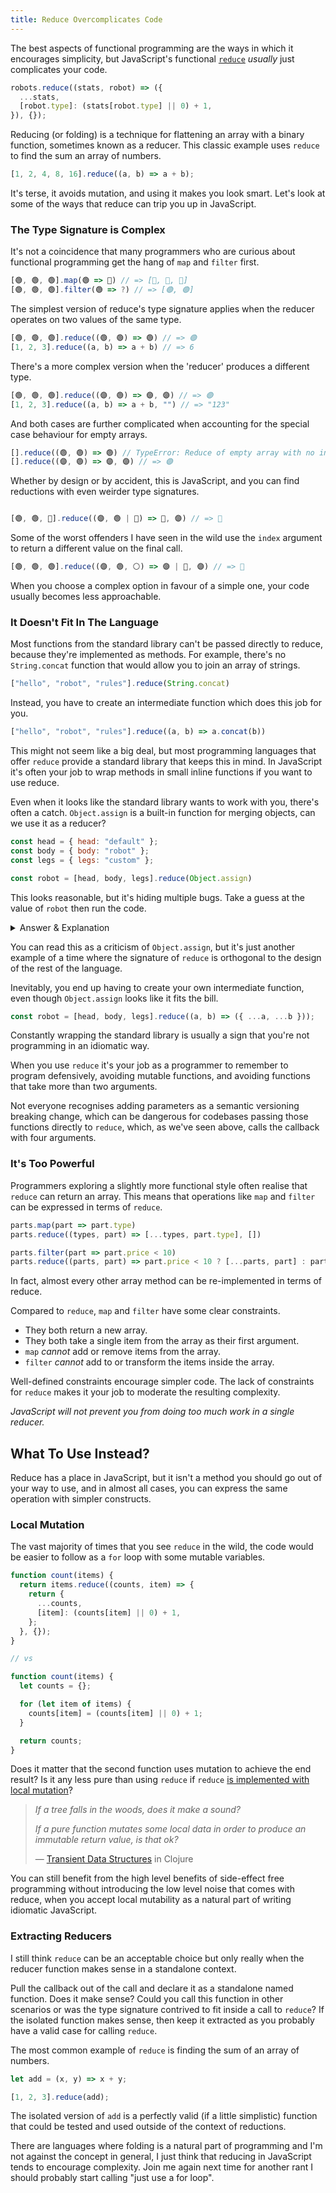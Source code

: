 ```yaml
---
title: Reduce Overcomplicates Code
---
```


The best aspects of functional programming are the ways in which it encourages simplicity, but JavaScript's functional [`reduce`][reduce] _usually_ just complicates your code.

```ts
robots.reduce((stats, robot) => ({
  ...stats,
  [robot.type]: (stats[robot.type] || 0) + 1,
}), {});
```

Reducing (or folding) is a technique for flattening an array with a binary function, sometimes known as a reducer. This classic example uses `reduce` to find the sum an array of numbers.

```ts
[1, 2, 4, 8, 16].reduce((a, b) => a + b);
```

It's terse, it avoids mutation, and using it makes you look smart. Let's look at some of the ways that reduce can trip you up in JavaScript.

### The Type Signature is Complex
It's not a coincidence that many programmers who are curious about functional programming get the hang of `map` and `filter` first.

```ts
[🟢, 🟢, 🟢].map(🟢 => 🔵) // => [🔵, 🔵, 🔵]
[🟢, 🟢, 🟢].filter(🟢 => ?) // => [🟢, 🟢]
```

The simplest version of reduce's type signature applies when the reducer operates on two values of the same type.

```ts
[🟢, 🟢, 🟢].reduce((🟢, 🟢) => 🟢) // => 🟢
[1, 2, 3].reduce((a, b) => a + b) // => 6
```

There's a more complex version when the 'reducer' produces a different type.

```ts
[🟢, 🟢, 🟢].reduce((🟣, 🟢) => 🟣, 🟣) // => 🟣
[1, 2, 3].reduce((a, b) => a + b, "") // => "123"
```

And both cases are further complicated when accounting for the special case behaviour for empty arrays.

```ts
[].reduce((🟢, 🟢) => 🟢) // TypeError: Reduce of empty array with no initial value
[].reduce((🟣, 🟢) => 🟣, 🟣) // => 🟣
```

Whether by design or by accident, this is JavaScript, and you can find reductions with even weirder type signatures.

```ts

[🟢, 🟢, 🔴].reduce((🟣, 🟢 | 🔴) => 🔵, 🟣) // => 🔵
```

Some of the worst offenders I have seen in the wild use the `index` argument to return a different value on the final call.

```ts
[🟢, 🟢, 🟢].reduce((🟣, 🟢, ⚪) => 🟣 | 🔵, 🟣) // => 🔵
```

When you choose a complex option in favour of a simple one, your code usually becomes less approachable.

### It Doesn't Fit In The Language
Most functions from the standard library can't be passed directly to reduce, because they're implemented as methods. For example, there's no `String.concat` function that would allow you to join an array of strings.

```js
["hello", "robot", "rules"].reduce(String.concat)
```

Instead, you have to create an intermediate function which does this job for you.

```js
["hello", "robot", "rules"].reduce((a, b) => a.concat(b))
```

This might not seem like a big deal, but most programming languages that offer `reduce` provide a standard library that keeps this in mind. In JavaScript it's often your job to wrap methods in small inline functions if you want to use reduce.

Even when it looks like the standard library wants to work with you, there's often a catch. `Object.assign` is a built-in function for merging objects, can we use it as a reducer?

```js
const head = { head: "default" };
const body = { body: "robot" };
const legs = { legs: "custom" };

const robot = [head, body, legs].reduce(Object.assign)
```

This looks reasonable, but it's hiding multiple bugs. Take a guess at the value of `robot` then run the code.

<details>
  <summary>Answer & Explanation</summary>

```js
{
  0: [recursive self reference],
  1: { body: "robot" },
  2: { legs: "custom" },
  body: "robot",
  head: "default",
  legs: "custom"
}
```

Firstly, [`Object.assign`][object assign] mutates its first argument. This means that we've accidentally mutated `head`. After this code runs, `head` and `robot` are the same object.

`Object.assign` also merges an arbitrary number of objects, which trips up `reduce`, because it passes four arguments to its callback function.

Take a look at a flattened equivalent of what reduce is doing.

```js
const parts = [head, body, legs];

let previousValue = head;
previousValue = Object.assign(previousValue, body, 0, parts);
previousValue = Object.assign(previousValue, legs, 1, parts);
const robot = previousValue;
```

</details>

You can read this as a criticism of `Object.assign`, but it's just another example of a time where the signature of `reduce` is orthogonal to the design of the rest of the language.

Inevitably, you end up having to create your own intermediate function, even though `Object.assign` looks like it fits the bill.

```js
const robot = [head, body, legs].reduce((a, b) => ({ ...a, ...b }));
```

Constantly wrapping the standard library is usually a sign that you're not programming in an idiomatic way.

When you use `reduce` it's your job as a programmer to remember to program defensively, avoiding mutable functions, and avoiding functions that take more than two arguments.

Not everyone recognises adding parameters as a semantic versioning breaking change, which can be dangerous for codebases passing those functions directly to `reduce`, which, as we've seen above, calls the callback with four arguments.

### It's Too Powerful
Programmers exploring a slightly more functional style often realise that `reduce` can return an array. This means that operations like `map` and `filter` can be expressed in terms of `reduce`.

```js
parts.map(part => part.type)
parts.reduce((types, part) => [...types, part.type], [])

parts.filter(part => part.price < 10)
parts.reduce((parts, part) => part.price < 10 ? [...parts, part] : parts)
```

In fact, almost every other array method can be re-implemented in terms of reduce.

Compared to `reduce`, `map` and `filter` have some clear constraints.

- They both return a new array.
- They both take a single item from the array as their first argument.
- `map` _cannot_ add or remove items from the array.
- `filter` _cannot_ add to or transform the items inside the array.

Well-defined constraints encourage simpler code. The lack of constraints for `reduce` makes it your job to moderate the resulting complexity.

_JavaScript will not prevent you from doing too much work in a single reducer._

## What To Use Instead?
Reduce has a place in JavaScript, but it isn't a method you should go out of your way to use, and in almost all cases, you can express the same operation with simpler constructs.

### Local Mutation
The vast majority of times that you see `reduce` in the wild, the code would be easier to follow as a `for` loop with some mutable variables.

```js
function count(items) {
  return items.reduce((counts, item) => {
    return {
      ...counts,
      [item]: (counts[item] || 0) + 1,
    };
  }, {});
}

// vs

function count(items) {
  let counts = {};

  for (let item of items) {
    counts[item] = (counts[item] || 0) + 1;
  }

  return counts;
}
```

Does it matter that the second function uses mutation to achieve the end result? Is it any less pure than using `reduce` if `reduce` [is implemented with local mutation](https://chromium.googlesource.com/v8/v8/+/e0c1ca5a302b0a6f771eabb2de1b66cc6e1f40f6/src/builtins/array-reduce.tq#90)?

> _If a tree falls in the woods, does it make a sound?_
>
> _If a pure function mutates some local data in order to produce an immutable return value, is that ok?_
>
> — [Transient Data Structures](https://clojure.org/reference/transients) in Clojure

You can still benefit from the high level benefits of side-effect free programming without introducing the low level noise that comes with reduce, when you accept local mutability as a natural part of writing idiomatic JavaScript.

### Extracting Reducers
I still think `reduce` can be an acceptable choice but only really when the reducer function makes sense in a standalone context.

Pull the callback out of the call and declare it as a standalone named function. Does it make sense? Could you call this function in other scenarios or was the type signature contrived to fit inside a call to `reduce`? If the isolated function makes sense, then keep it extracted as you probably have a valid case for calling `reduce`.

The most common example of `reduce` is finding the sum of an array of numbers.

```js
let add = (x, y) => x + y;

[1, 2, 3].reduce(add);
```

The isolated version of `add` is a perfectly valid (if a little simplistic) function that could be tested and used outside of the context of reductions.

There are languages where folding is a natural part of programming and I'm not against the concept in general, I just think that reducing in JavaScript tends to encourage complexity. Join me again next time for another rant I should probably start calling "just use a for loop".

[reduce]: https://developer.mozilla.org/en-US/docs/Web/JavaScript/Reference/Global_Objects/Array/reduce
[map]: https://developer.mozilla.org/en-US/docs/Web/JavaScript/Reference/Global_Objects/Array/map
[filter]: https://developer.mozilla.org/en-US/docs/Web/JavaScript/Reference/Global_Objects/Array/filter
[tco]: https://en.wikipedia.org/wiki/Tail_call
[es5]: https://262.ecma-international.org/5.1/
[freeze]: https://developer.mozilla.org/en-US/docs/Web/JavaScript/Reference/Global_Objects/Object/freeze
[object assign]: https://developer.mozilla.org/en-US/docs/Web/JavaScript/Reference/Global_Objects/Object/assign
